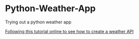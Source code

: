 # Python-Weather-App
Trying out a python weather app 

[Following this tutorial online to see how to create a weather API](https://www.learnpyqt.com/examples/create-desktop-weather-app/)
